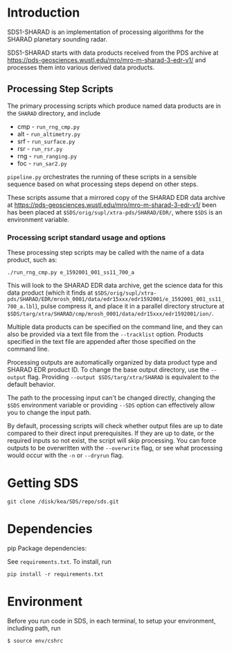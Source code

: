 # Introduction

SDS1-SHARAD is an implementation of processing algorithms for the
SHARAD planetary sounding radar.

SDS1-SHARAD starts with data products received from the
PDS archive at https://pds-geosciences.wustl.edu/mro/mro-m-sharad-3-edr-v1/
and processes them into various derived data products.

## Processing Step Scripts

The primary processing scripts which produce named
data products are in the `SHARAD` directory, and include

- cmp - `run_rng_cmp.py`
- alt - `run_altimetry.py`
- srf - `run_surface.py`
- rsr - `run_rsr.py`
- rng - `run_ranging.py`
- foc - `run_sar2.py`

`pipeline.py` orchestrates the running of these scripts in a sensible
sequence based on what processing steps depend on other steps.

These scripts assume that a mirrored copy of the SHARAD EDR data
archive at https://pds-geosciences.wustl.edu/mro/mro-m-sharad-3-edr-v1/ been
has been placed at `$SDS/orig/supl/xtra-pds/SHARAD/EDR/`, where
`$SDS` is an environment variable.

### Processing script standard usage and options

These processing step scripts may be called with the name of a data product, such as:

```
./run_rng_cmp.py e_1592001_001_ss11_700_a
```

This will look to the SHARAD EDR data archive, get the science data
for this data product (which it finds at `$SDS/orig/supl/xtra-pds/SHARAD/EDR/mrosh_0001/data/edr15xxx/edr1592001/e_1592001_001_ss11_700_a.lbl`),
pulse compress it, and place it in a parallel directory structure at
 `$SDS/targ/xtra/SHARAD/cmp/mrosh_0001/data/edr15xxx/edr1592001/ion/`.

Multiple data products can be specified on the command line, and they can
also be provided via a text file from the `--tracklist` option.  Products
specified in the text file are appended after those specified on the
command line.

Processing outputs are automatically organized by data product type and SHARAD EDR product ID.
To change the base output directory, use the `--output` flag.  Providing
`--output $SDS/targ/xtra/SHARAD` is equivalent to the default behavior.

The path to the processing input can't be changed directly, changing
the `$SDS` environment variable or providing `--SDS` option can effectively
allow you to change the input path.


By default, processing scripts will check whether output files
are up to date compared to their direct input prerequisites.
If they are up to date, or the required inputs so not exist,
the script will skip processing.  You can force outputs to be
overwritten with the `--overwrite` flag, or see what processing would
occur with the `-n` or `--dryrun` flag.


# Getting SDS

```
git clone /disk/kea/SDS/repo/sds.git
```

# Dependencies

pip Package dependencies:

See `requirements.txt`.  To install, run

```
pip install -r requirements.txt
```

# Environment

Before you run code in SDS, in each terminal, to setup your environment, including path, run

```
$ source env/cshrc
```
